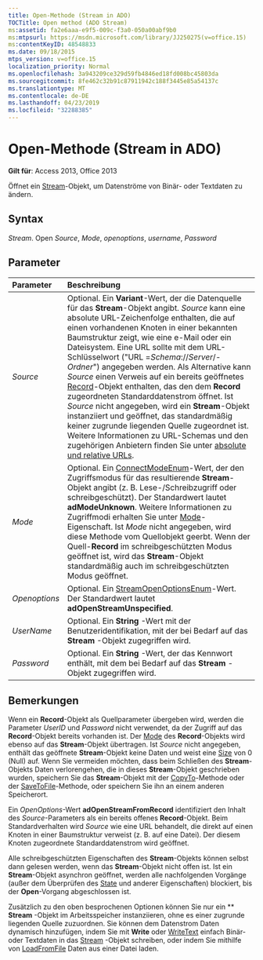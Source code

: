 ```yaml
---
title: Open-Methode (Stream in ADO)
TOCTitle: Open method (ADO Stream)
ms:assetid: fa2e6aaa-e9f5-009c-f3a0-050a00abf9b0
ms:mtpsurl: https://msdn.microsoft.com/library/JJ250275(v=office.15)
ms:contentKeyID: 48548833
ms.date: 09/18/2015
mtps_version: v=office.15
localization_priority: Normal
ms.openlocfilehash: 3a943209ce329d59fb4846ed18fd008bc45803da
ms.sourcegitcommit: 8fe462c32b91c87911942c188f3445e85a54137c
ms.translationtype: MT
ms.contentlocale: de-DE
ms.lasthandoff: 04/23/2019
ms.locfileid: "32288385"
---
```

# <a name="open-method-ado-stream"></a>Open-Methode (Stream in ADO)


**Gilt für**: Access 2013, Office 2013


Öffnet ein [Stream](stream-object-ado.md)-Objekt, um Datenströme von Binär- oder Textdaten zu ändern.

## <a name="syntax"></a>Syntax

*Stream*. Open *Source*, *Mode*, *openoptions*, *username*, *Password*

## <a name="parameters"></a>Parameter

|Parameter|Beschreibung|
|:--------|:----------|
|*Source* |Optional. Ein **Variant**-Wert, der die Datenquelle für das **Stream**-Objekt angibt. *Source* kann eine absolute URL-Zeichenfolge enthalten, die auf einen vorhandenen Knoten in einer bekannten Baumstruktur zeigt, wie eine e-Mail oder ein Dateisystem. Eine URL sollte mit dem URL-Schlüsselwort ("URL =*Schema*://*Server*/-*Ordner*") angegeben werden. Als Alternative kann *Source* einen Verweis auf ein bereits geöffnetes [Record](record-object-ado.md)-Objekt enthalten, das den dem **Record** zugeordneten Standarddatenstrom öffnet. Ist *Source* nicht angegeben, wird ein **Stream**-Objekt instanziiert und geöffnet, das standardmäßig keiner zugrunde liegenden Quelle zugeordnet ist. Weitere Informationen zu URL-Schemas und den zugehörigen Anbietern finden Sie unter [absolute und relative URLs](absolute-and-relative-urls.md).|
|*Mode* |Optional. Ein [ConnectModeEnum](connectmodeenum.md)-Wert, der den Zugriffsmodus für das resultierende **Stream**-Objekt angibt (z. B. Lese-/Schreibzugriff oder schreibgeschützt). Der Standardwert lautet **adModeUnknown**. Weitere Informationen zu Zugriffmodi erhalten Sie unter [Mode](mode-property-ado.md)-Eigenschaft. Ist *Mode* nicht angegeben, wird diese Methode vom Quellobjekt geerbt. Wenn der Quell-**Record** im schreibgeschützten Modus geöffnet ist, wird das **Stream**-Objekt standardmäßig auch im schreibgeschützten Modus geöffnet.|
|*Openoptions* |Optional. Ein [StreamOpenOptionsEnum](streamopenoptionsenum.md)-Wert. Der Standardwert lautet **adOpenStreamUnspecified**.|
|*UserName* |Optional. Ein **String** -Wert mit der Benutzeridentifikation, mit der bei Bedarf auf das **Stream** -Objekt zugegriffen wird.|
|*Password* |Optional. Ein **String** -Wert, der das Kennwort enthält, mit dem bei Bedarf auf das **Stream** -Objekt zugegriffen wird.|

## <a name="remarks"></a>Bemerkungen

Wenn ein **Record**-Objekt als Quellparameter übergeben wird, werden die Parameter *UserID* und *Password* nicht verwendet, da der Zugriff auf das **Record**-Objekt bereits vorhanden ist. Der [Mode](mode-property-ado.md) des **Record**-Objekts wird ebenso auf das **Stream**-Objekt übertragen. Ist *Source* nicht angegeben, enthält das geöffnete **Stream**-Objekt keine Daten und weist eine [Size](https://docs.microsoft.com/office/vba/access/concepts/miscellaneous/size-property-ado-stream) von 0 (Null) auf. Wenn Sie vermeiden möchten, dass beim Schließen des **Stream**-Objekts Daten verlorengehen, die in dieses **Stream**-Objekt geschrieben wurden, speichern Sie das **Stream**-Objekt mit der [CopyTo](copyto-method-ado.md)-Methode oder der [SaveToFile](savetofile-method-ado.md)-Methode, oder speichern Sie ihn an einem anderen Speicherort.

Ein *OpenOptions*-Wert **adOpenStreamFromRecord** identifiziert den Inhalt des *Source*-Parameters als ein bereits offenes **Record**-Objekt. Beim Standardverhalten wird *Source* wie eine URL behandelt, die direkt auf einen Knoten in einer Baumstruktur verweist (z. B. auf eine Datei). Der diesem Knoten zugeordnete Standarddatenstrom wird geöffnet.

Alle schreibgeschützten Eigenschaften des **Stream**-Objekts können selbst dann gelesen werden, wenn das **Stream**-Objekt nicht offen ist. Ist ein **Stream**-Objekt asynchron geöffnet, werden alle nachfolgenden Vorgänge (außer dem Überprüfen des [State](state-property-ado.md) und anderer Eigenschaften) blockiert, bis der **Open**-Vorgang abgeschlossen ist.

Zusätzlich zu den oben besprochenen Optionen können Sie nur ein ** **Stream** -Objekt im Arbeitsspeicher instanziieren, ohne es einer zugrunde liegenden Quelle zuzuordnen. Sie können dem Datenstrom Daten dynamisch hinzufügen, indem Sie mit **Write** oder [WriteText](write-method-ado.md) einfach Binär- oder Textdaten in das [Stream](writetext-method-ado.md) -Objekt schreiben, oder indem Sie mithilfe von [LoadFromFile](loadfromfile-method-ado.md) Daten aus einer Datei laden.

